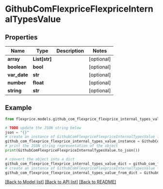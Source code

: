 # GithubComFlexpriceFlexpriceInternalTypesValue


## Properties

Name | Type | Description | Notes
------------ | ------------- | ------------- | -------------
**array** | **List[str]** |  | [optional] 
**boolean** | **bool** |  | [optional] 
**var_date** | **str** |  | [optional] 
**number** | **float** |  | [optional] 
**string** | **str** |  | [optional] 

## Example

```python
from flexprice.models.github_com_flexprice_flexprice_internal_types_value import GithubComFlexpriceFlexpriceInternalTypesValue

# TODO update the JSON string below
json = "{}"
# create an instance of GithubComFlexpriceFlexpriceInternalTypesValue from a JSON string
github_com_flexprice_flexprice_internal_types_value_instance = GithubComFlexpriceFlexpriceInternalTypesValue.from_json(json)
# print the JSON string representation of the object
print(GithubComFlexpriceFlexpriceInternalTypesValue.to_json())

# convert the object into a dict
github_com_flexprice_flexprice_internal_types_value_dict = github_com_flexprice_flexprice_internal_types_value_instance.to_dict()
# create an instance of GithubComFlexpriceFlexpriceInternalTypesValue from a dict
github_com_flexprice_flexprice_internal_types_value_from_dict = GithubComFlexpriceFlexpriceInternalTypesValue.from_dict(github_com_flexprice_flexprice_internal_types_value_dict)
```
[[Back to Model list]](../README.md#documentation-for-models) [[Back to API list]](../README.md#documentation-for-api-endpoints) [[Back to README]](../README.md)


